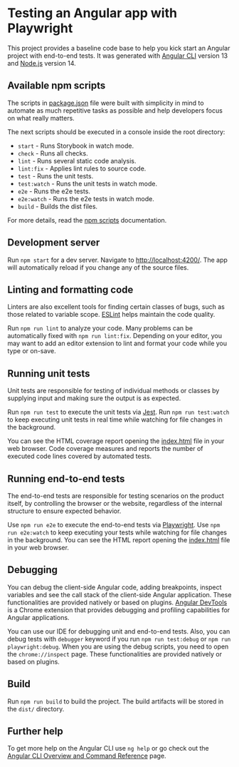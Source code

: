 # Testing an Angular app with Playwright

This project provides a baseline code base to help you kick start an Angular project with end-to-end tests.
It was generated with [Angular CLI](https://github.com/angular/angular-cli) version 13 and [Node.js](https://nodejs.org/en/about/releases) version 14.

## Available npm scripts

The scripts in [package.json](package.json) file were built with simplicity in mind to automate as much repetitive tasks as possible and help developers focus on what really matters.

The next scripts should be executed in a console inside the root directory:

- `start` - Runs Storybook in watch mode.
- `check` - Runs all checks.
- `lint` - Runs several static code analysis.
- `lint:fix` - Applies lint rules to source code.
- `test` - Runs the unit tests.
- `test:watch` - Runs the unit tests in watch mode.
- `e2e` - Runs the e2e tests.
- `e2e:watch` - Runs the e2e tests in watch mode.
- `build` - Builds the dist files.

For more details, read the [npm scripts](https://docs.npmjs.com/cli/v8/using-npm/scripts) documentation.

## Development server

Run `npm start` for a dev server. Navigate to <http://localhost:4200/>.
The app will automatically reload if you change any of the source files.

## Linting and formatting code

Linters are also excellent tools for finding certain classes of bugs, such as those related to variable scope.
[ESLint](https://eslint.org/) helps maintain the code quality.

Run `npm run lint` to analyze your code. Many problems can be automatically fixed with `npm run lint:fix`.
Depending on your editor, you may want to add an editor extension to lint and format your code while you type or on-save.

## Running unit tests

Unit tests are responsible for testing of individual methods or classes by supplying input and making sure the output is as expected.

Run `npm run test` to execute the unit tests via [Jest](https://jestjs.io/).
Run `npm run test:watch` to keep executing unit tests in real time while watching for file changes in the background.

You can see the HTML coverage report opening the [index.html](build/coverage/lcov-report/index.html) file in your web browser.
Code coverage measures and reports the number of executed code lines covered by automated tests.

## Running end-to-end tests

The end-to-end tests are responsible for testing scenarios on the product itself, by controlling the browser or the website, regardless of the internal structure to ensure expected behavior.

Use `npm run e2e` to execute the end-to-end tests via [Playwright](https://playwright.dev/).
Use `npm run e2e:watch` to keep executing your tests while watching for file changes in the background.
You can see the HTML report opening the [index.html](reports/e2e/index.html) file in your web browser.

## Debugging

You can debug the client-side Angular code, adding breakpoints, inspect variables and see the call stack of the client-side Angular application.
These functionalities are provided natively or based on plugins.
[Angular DevTools](https://angular.io/guide/devtools/) is a Chrome extension that provides debugging and profiling capabilities for Angular applications.

You can use our IDE for debugging unit and end-to-end tests.
Also, you can debug tests with `debugger` keyword if you run `npm run test:debug` or `npm run playwright:debug`.
When you are using the debug scripts, you need to open the `chrome://inspect` page.
These functionalities are provided natively or based on plugins.

## Build

Run `npm run build` to build the project. The build artifacts will be stored in the `dist/` directory.

## Further help

To get more help on the Angular CLI use `ng help` or go check out the [Angular CLI Overview and Command Reference](https://angular.io/cli) page.
